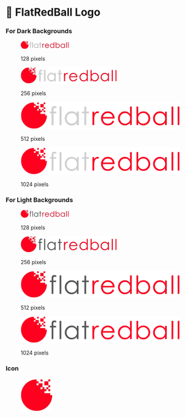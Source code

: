 # 🔴 FlatRedBall Logo

### For Dark Backgrounds

<figure><img src=".gitbook/assets/2016-01-logo-reverse-128.png" alt=""><figcaption><p>128 pixels</p></figcaption></figure>

<figure><img src=".gitbook/assets/2016-01-logo-reverse-256.png" alt=""><figcaption><p>256 pixels</p></figcaption></figure>

<figure><img src=".gitbook/assets/2016-01-logo-reverse-512.png" alt=""><figcaption><p>512 pixels</p></figcaption></figure>

<figure><img src=".gitbook/assets/2016-01-logo-reverse-1024-1024x175.png" alt=""><figcaption><p>1024 pixels</p></figcaption></figure>

### For Light Backgrounds

<figure><img src=".gitbook/assets/2016-01-logo-128.png" alt=""><figcaption><p>128 pixels</p></figcaption></figure>

<figure><img src=".gitbook/assets/2016-01-logo-256.png" alt=""><figcaption><p>256 pixels</p></figcaption></figure>

<figure><img src=".gitbook/assets/2016-01-logo-512.png" alt=""><figcaption><p>512 pixels</p></figcaption></figure>

<figure><img src=".gitbook/assets/2016-01-logo-1024-1024x175.png" alt=""><figcaption><p>1024 pixels</p></figcaption></figure>

### Icon

<figure><img src=".gitbook/assets/2016-01-Icon.png" alt=""><figcaption></figcaption></figure>
